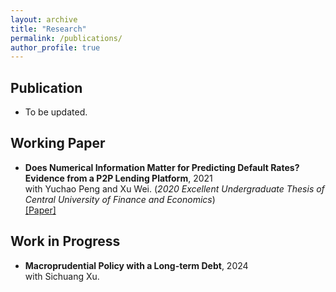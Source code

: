 ```yaml
---
layout: archive
title: "Research"
permalink: /publications/
author_profile: true
---
```


Publication
----------
* To be updated.

Working Paper
----------
* **Does Numerical Information Matter for Predicting Default Rates? Evidence from a P2P Lending Platform**, 2021 <br>
with Yuchao Peng and Xu Wei. (*2020 Excellent Undergraduate Thesis of Central University of Finance and Economics*)  <br>
[[Paper]](../assets/Numerical2021.pdf)

Work in Progress
----------
* **Macroprudential Policy with a Long-term Debt**, 2024 <br>
with Sichuang Xu.
